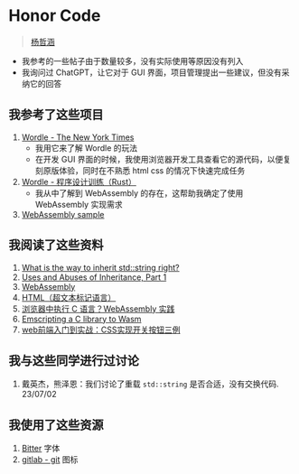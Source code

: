 # Honor Code

> [杨哲涵](https://git.tsinghua.edu.cn/yangzheh22)

- 我参考的一些帖子由于数量较多，没有实际使用等原因没有列入
- 我询问过 ChatGPT，让它对于 GUI 界面，项目管理提出一些建议，但没有采纳它的回答

## 我参考了这些项目

1. [Wordle - The New York Times](https://www.nytimes.com/games/wordle/index.html)
    - 我用它来了解 Wordle 的玩法
    - 在开发 GUI 界面的时候，我使用浏览器开发工具查看它的源代码，以便复刻原版体验，同时在不熟悉 html css 的情况下快速完成任务
2. [Wordle - 程序设计训练（Rust）](https://lab.cs.tsinghua.edu.cn/rust/2022/projects/wordle/#20)
    - 我从中了解到 WebAssembly 的存在，这帮助我确定了使用 WebAssembly 实现需求
3. [WebAssembly sample](https://github.com/GoogleChrome/samples/tree/gh-pages/webassembly)

## 我阅读了这些资料

1. [What is the way to inherit std::string right?](https://stackoverflow.com/questions/20512547/what-is-the-way-to-inherit-stdstring-right)
2. [Uses and Abuses of Inheritance, Part 1](http://www.gotw.ca/publications/mill06.htm)
3. [WebAssembly](https://developer.mozilla.org/zh-CN/docs/WebAssembly)
4. [HTML（超文本标记语言）](https://developer.mozilla.org/zh-CN/docs/Web/HTML)
5. [浏览器中执行 C 语言？WebAssembly 实践](https://zhuanlan.zhihu.com/p/101686085)
6. [Emscripting a C library to Wasm](https://web.dev/emscripting-a-c-library/)
7. [web前端入门到实战：CSS实现开关按钮三例](https://zhuanlan.zhihu.com/p/96382007)

## 我与这些同学进行过讨论

1. 戴英杰，熊泽恩：我们讨论了重载 `std::string` 是否合适，没有交换代码. 23/07/02

## 我使用了这些资源

1. [Bitter](https://fonts.google.com/specimen/Bitter) 字体
2. [gitlab - git](https://gitlab.com/gitlab-org/gitlab-svgs/-/blob/main/sprite_icons/git.svg) 图标
